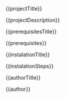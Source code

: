 {{projectTitle}}

{{projectDescription}}

{{prerequisitesTitle}}

{{prerequisites}}

{{instalationTitle}}

{{instalationSteps}}

{{authorTitle}}

{{author}}

